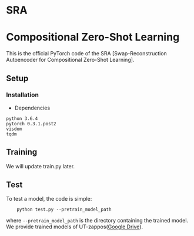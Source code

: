 # SRA

# Compositional Zero-Shot Learning

This is the official PyTorch code of the SRA [Swap-Reconstruction Autoencoder for Compositional Zero-Shot Learning].


## Setup 

### Installation

- Dependencies
```
python 3.6.4
pytorch 0.3.1.post2
visdom
tqdm
```

## Training

We will update train.py later.

## Test
 

 To test a model, the code is simple:
```
    python test.py --pretrain_model_path
```
where `--pretrain_model_path` is the directory containing the trained model. We provide trained models of UT-zappos([Google Drive](https://drive.google.com/drive/folders/1IBGfPXleu4E2BLTI4TlUL1jYSuwahbYC?usp=sharing)).

